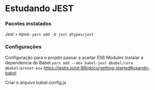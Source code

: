 # Estudando JEST

### Pacotes instalados

Jest + tipos- `yarn add -D jest @types/jest`

### Configurações

Configuração para o projeto passar a aceitar ES6 Modules
Instalar a dependencia do Babel
`yarn add --dev babel-jest @babel/core @babel/preset-env`
https://jestjs.io/pt-BR/docs/getting-started#usando-babel

Criar o arquivo babel.config.js
